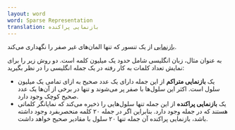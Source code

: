 ```yaml
---
layout: word
word: Sparse Representation
translation: بازنمایی پراکنده
---
```


[بازنمایی](/R/representation) از یک تنسور که تنها المان‌های غیر صفر را نگهداری می‌کند.

به عنوان مثال، زبان انگلیسی شامل حدود یک میلیون کلمه است. دو روش زیر را برای نمایش تعداد کلمات به کار رفته در یک جمله انگلیسی را در نظر بگیرید:

- یک **بازنمایی متراکم** از این جمله دارای یک عدد صحیح به ازای تمامی یک میلیون سلول است. اکثر این سلول‌ها با صفر پر می‌شوند و تنها در برخی از آن‌ها یک عدد صحیح کوچک وجود دارد.
- یک **بازنمایی پراکنده** از این جمله تنها سلول‌هایی را ذخیره می‌کند که نمایانگر کلماتی هستند که در جمله وجود دارد. بنابراین اگر در جمله ۲۰ کلمه منحصربفرد وجود داشته باشد، بازنمایی پراکنده آن جمله تنها ۲۰ سلول با مقادیر صحیح خواهد داشت.
